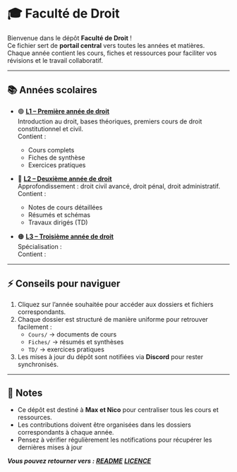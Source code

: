 # 🎓 Faculté de Droit

Bienvenue dans le dépôt **Faculté de Droit** !  
Ce fichier sert de **portail central** vers toutes les années et matières.  
Chaque année contient les cours, fiches et ressources pour faciliter vos révisions et le travail collaboratif.

---

## 📚 Années scolaires

- 🟢 **[L1 – Première année de droit](./1.%20L1/0.%20L1.md)**  
  Introduction au droit, bases théoriques, premiers cours de droit constitutionnel et civil.  
  Contient :  
  - Cours complets  
  - Fiches de synthèse  
  - Exercices pratiques

- 🔵 **[L2 – Deuxième année de droit](./2.%20L2/0.%20L2.md)**  
  Approfondissement : droit civil avancé, droit pénal, droit administratif.  
  Contient :  
  - Notes de cours détaillées  
  - Résumés et schémas  
  - Travaux dirigés (TD)

- 🟠 **[L3 – Troisième année de droit](./3.%20L3/0.%20L3.md)**  
  Spécialisation :  
  Contient :


---

## ⚡ Conseils pour naviguer

1. Cliquez sur l’année souhaitée pour accéder aux dossiers et fichiers correspondants.  
2. Chaque dossier est structuré de manière uniforme pour retrouver facilement :  
   - `Cours/` → documents de cours  
   - `Fiches/` → résumés et synthèses  
   - `TD/` → exercices pratiques  
3. Les mises à jour du dépôt sont notifiées via **Discord** pour rester synchronisés.

---

## 📝 Notes

- Ce dépôt est destiné à **Max et Nico** pour centraliser tous les cours et ressources.  
- Les contributions doivent être organisées dans les dossiers correspondants à chaque année.  
- Pensez à vérifier régulièrement les notifications pour récupérer les dernières mises à jour

***Vous pouvez retourner vers :***
***[README](./README.md)***
***[LICENCE](./LICENCE.md)***
